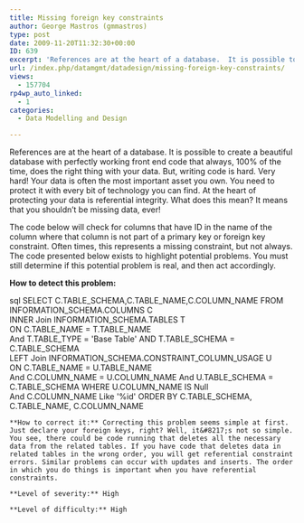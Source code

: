 ```yaml
---
title: Missing foreign key constraints
author: George Mastros (gmmastros)
type: post
date: 2009-11-20T11:32:30+00:00
ID: 639
excerpt: 'References are at the heart of a database.  It is possible to create a beautiful database with perfectly working front end code that always, 100% of the time, does the right thing with your data.  But, writing code is hard.  Very hard!  Your data is oft&hellip;'
url: /index.php/datamgmt/datadesign/missing-foreign-key-constraints/
views:
  - 157704
rp4wp_auto_linked:
  - 1
categories:
  - Data Modelling and Design

---
```

References are at the heart of a database. It is possible to create a beautiful database with perfectly working front end code that always, 100% of the time, does the right thing with your data. But, writing code is hard. Very hard! Your data is often the most important asset you own. You need to protect it with every bit of technology you can find. At the heart of protecting your data is referential integrity. What does this mean? It means that you shouldn&#8217;t be missing data, ever! 

The code below will check for columns that have ID in the name of the column where that column is not part of a primary key or foreign key constraint. Often times, this represents a missing constraint, but not always. The code presented below exists to highlight potential problems. You must still determine if this potential problem is real, and then act accordingly.

**How to detect this problem:**

sql
SELECT  C.TABLE_SCHEMA,C.TABLE_NAME,C.COLUMN_NAME
FROM    INFORMATION_SCHEMA.COLUMNS C          
        INNER Join INFORMATION_SCHEMA.TABLES T            
          ON C.TABLE_NAME = T.TABLE_NAME    
          And T.TABLE_TYPE = 'Base Table'
          AND T.TABLE_SCHEMA = C.TABLE_SCHEMA        
        LEFT Join INFORMATION_SCHEMA.CONSTRAINT_COLUMN_USAGE U            
          ON C.TABLE_NAME = U.TABLE_NAME            
          And C.COLUMN_NAME = U.COLUMN_NAME
          And U.TABLE_SCHEMA = C.TABLE_SCHEMA
WHERE   U.COLUMN_NAME IS Null          
        And C.COLUMN_NAME Like '%id'
ORDER BY C.TABLE_SCHEMA, C.TABLE_NAME, C.COLUMN_NAME
```
**How to correct it:** Correcting this problem seems simple at first. Just declare your foreign keys, right? Well, it&#8217;s not so simple. You see, there could be code running that deletes all the necessary data from the related tables. If you have code that deletes data in related tables in the wrong order, you will get referential constraint errors. Similar problems can occur with updates and inserts. The order in which you do things is important when you have referential constraints.

**Level of severity:** High

**Level of difficulty:** High